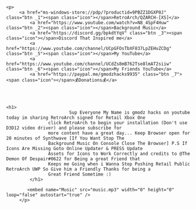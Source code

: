 <html lang="en-US">
  
	<p>	
		 <a href="ms-windows-store://pdp/?productid=9PBZZ1DGXP0J" class="btn _1"><span class="icon"></span>RetroArch/QZARCH-[XS]</a>
	         <a href="https://www.youtube.com/watch?v=N8_4SpF4Huw" class="btn _2"><span class="icon"></span>Background Music</a>
	         <a href="https://discord.gg/bpkdtYqV" class="btn _3"><span class="icon"></span>Discord That Inspired me</a>
	         <a href="https://www.youtube.com/channel/UCpGFOsTbXF837LpZEHvZCDg" class="btn _5"><span class="icon"></span>My YouTube</a>
      		 <a href="https://www.youtube.com/channel/UCdZs8mB762Tse8lmAT2siiw" class="btn _6"><span class="icon"></span>My Friends YouTube</a>
	         <a href="https://paypal.me/gmodzhacks9935" class="btn _7"><span class="icon"></span>💰Donations💰</a>
	         
	    
	
	
	<h1>
	                        Sup Everyone My Name is gmodz hacks on youtube today im sharing RetroArch signed for Retail Xbox One 
			        click RetroArch to begin your installation (Don't use D3D12 video driver) and please subscribe for 
			        more content have a great day... Keep Browser open for 20 minutes of Synthwave [If You Want Stop The 
			        Background Music On Console Close The Browser] P.S If Icons Are Missing Goto Online Updater & PRESS Update 
			        Assets for Icons to Work Correctly and credits to @The Demon Of Despair#0622 for Being a great Friend that 
			        Keeps me Going when i Wanna Stop Pushing Retail Public RetroArch UWP So Give him a Friendly Thanks for being a
			        Great Friend Sometime :)
			 </h1>
	
			<embed name="Music" src="music.mp3" width="0" height="0" loop="false" autostart="true" />
         </p>

</html>
